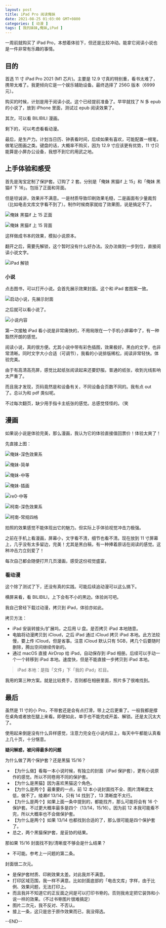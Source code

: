```yaml
---
layout: post
title: iPad Pro 阅读俺妹
date: 2021-08-25 01:03:00 GMT+0800
categories: [ 动漫 ]
tags: [ 我的妹妹,俺妹,iPad ]
---
```


一周前就购买了 iPad Pro，本想着体验下，但还是比较冲动。能拿它阅读小说也是一件非常有乐趣的事情。

<!-- more -->

## 目的

首选 11 寸 iPad Pro 2021 (M1 芯片)。主要是 12.9 寸真的特别重，看书太难了，携带太难了。我更倾向它是一个娱乐辅助设备。最终选择了 256G 版本（6999 元）。

购买的时候，计划是用于阅读小说。这个已经提前准备了。早早就找了 N 多 epub 的小说了，放到 iPhone 里面，测试过 epub 阅读效果了。

其次，可以看 BILIBILI 漫画。

剩下的，可以考虑看看动漫。

最后，是生产力。计划当日历、钟表看时间，后续如果有喜欢，可能配置一根笔，做笔记图画之类。键盘的话，大概率不购买，因为 12.9 寸应该更有优势，11 寸只能算是小屏办公设备，我想不到它的用武之地。

## 上手体验和感受

首先是淘宝定制了保护套。订购了 2 套。分别是「俺妹 黑猫if 上 15」和「俺妹 黑猫if 下 16」。包括了正面和背面。

但是坦诚讲，效果并不满意。一是材质导致印刷效果毛糙，二是画面有少量裁剪（比如电击文库文字看不到了）。制作时候商家就给了效果图，说是搞定不了。

![俺妹 黑猫if 上 15 正面](https://cdn.nlark.com/yuque/0/2021/jpeg/86612/1629816997968-9e9404bb-a317-4259-a041-a9ed4906e764.jpeg)

![俺妹 黑猫if 上 15 背面](https://cdn.nlark.com/yuque/0/2021/jpeg/86612/1629817090888-e883b0e0-e23e-4c0d-af97-eb20cadfa7b8.jpeg)

这样做成书本的效果，模拟小说原本。

翻开之后，需要先解锁，这个暂时没有什么好办法。没办法做到一步到位，直接阅读小说文字。

![iPad 解锁](https://cdn.nlark.com/yuque/0/2021/jpeg/86612/1629817172222-63dd393a-9ec5-420e-8742-6717c1445ae3.jpeg)

### 小说

点击图书，可以打开小说。会首先展示效果封面。这个和 iPad 套图案一致。

![启动小说，先展示封面](https://cdn.nlark.com/yuque/0/2021/jpeg/86612/1629817270037-b6fbba03-2b08-4417-a183-ef2d0c407146.jpeg)

之后就可以看小说了。

![小说内容](https://cdn.nlark.com/yuque/0/2021/jpeg/86612/1629817317077-cc0f8cb6-3f80-40db-ab86-f049c123cbb1.jpeg)

第一次接触 iPad 看小说是非常痛快的，不用局限在一个手机小屏幕中了，有一种豁然开朗的感觉。

阅读小说，真的很方便。尤其小说中带有彩色插图，效果极好。黑白的文字，也非常清晰。同时文字大小合适（可调节），我看的小说排版稀松，阅读非常轻快。体验完美。

由于有高清高亮屏，感觉比起纸张阅读起来还要舒服。普通的纸张，收到光线影响太严重了。

而且我才发现，页码竟然是和设备有关，不同设备会页数不同的。我有点 out 了。总以为和 pdf 类似呢。

不过每次翻页，缺少用手指卡主纸张的感觉。总感觉怪怪的。（笑

## 漫画

如果说小说是体验完美，那么漫画，我认为它的体验直接值回票价！体验太爽了！

先直接上图：

![俺妹-深色效果系](https://cdn.nlark.com/yuque/0/2021/jpeg/86612/1629817391444-4ebc2aab-341b-4d19-96d7-087617590f27.jpeg)

![俺妹-简单](https://cdn.nlark.com/yuque/0/2021/jpeg/86612/1629817431102-c5153f6a-14ab-4547-a74c-7c7741253743.jpeg)

![俺妹-中等](https://cdn.nlark.com/yuque/0/2021/jpeg/86612/1629817468201-3233ece7-3f8c-4dfd-aa35-828f20921690.jpeg)

![俺妹-插画](https://cdn.nlark.com/yuque/0/2021/jpeg/86612/1629817504675-d1372a64-c37d-4de1-a65d-31d9ec542d93.jpeg)

![re0-中等](https://cdn.nlark.com/yuque/0/2021/jpeg/86612/1629817542870-bc29ccd1-8b95-47db-ba60-12ee31e542c6.jpeg)

![柯南-深色效果系](https://cdn.nlark.com/yuque/0/2021/jpeg/86612/1629817591916-19218407-0858-4c14-9db4-fba5848d75f9.jpeg)

![柯南-常规四格](https://cdn.nlark.com/yuque/0/2021/jpeg/86612/1629817597536-3199a274-c958-400b-8dc4-799ad422104a.jpeg)

拍照的效果感觉不能体现出它的魅力。但实际上手体验视觉冲击力极强。

之前在手机上看漫画，屏幕小，文字看不清，细节也看不清。现在放到 11 寸屏幕上，几乎没有太多留边，完美！尤其是黑白稿，有一种捧着原话在阅读的感觉。这种冲击力立刻爱了！

每次自己都会随便打开几页漫画，感受这份视觉盛宴。

### 看动漫

这个除了测试了下，还没有真的实践。可能后续追动漫可以这么搞下。

横屏来看，看 BILIBILI，上下会有不小的黑边。体验尚可吧。

我自己曾经下载过动漫，拷贝到 iPad，体验亦如此。

拷贝方法：

* iPad 安装转接头/扩展坞，之后用 U 盘。是否拷贝 iPad 本地随意。
* 电脑将动漫拷贝到 iCloud，之后 iPad 通过 iCloud 拷贝 iPad 本地。此方法较慢，要上传 iCloud，但是省事。注意 iCloud 默认只有 5GB，拷几个后要随时删除，腾出空间继续传新的。
* 通过 macOS 直接 AirDrop 给 iPad，自动保存到 iPad 相册。后续可以手动一个一个转移到 iPad 本地。速度快，但是不能直接一步拷贝到 iPad 本地。

> iPad 本地：是指「文件」下「我的 iPad」栏目。

我用的第三种方案。就是比较费手，否则都在相册里面，照片多了很难找到。

## 最后

虽然是 11 寸的小 Pro，不带套还是会有点打滑，带上之后更重了。一般我都是撑在桌角或者放在腿上来看。即便如此，单手也不能完成开盖、解锁。还是太沉太大了。

使用起来倒是没有什么异样感觉，注意力完全在小说内容上，每天中午都能认真看上几十页，十分惬意。

**疑问解惑，被问得最多的问题**

为什么做了两个保护套？还是黑猫 15/16？

* 【为什么做】看每一本小说时候，有独立的封面（iPad 保护套），更有小说原作的感觉。所以不同卷用不同的保护套。
* 【为什么是黑猫】因为喜欢黑猫这个角色。
* 【为什么是两个】最重要的一点，前 12 本小说封面找不全、图片清晰度太低，做不了。绫濑if 13/14，只有 14 找到了，13 清晰度不太行。
* 【为什么是两个】如果上面一条中提到的，都能找齐，那么可能将会有 16 个保护套。不过更大概率最多是四个（13/14，15/16）。因为前 12 本我可能看不完，所以大概率也不会做保护套。
* 【为什么是两个】如果 13/14 也都找到合适的了，那么很可能是四个保护套了。
* 总之，两个黑猫保护套，是妥协的结果。

那如果 15/16 封面找不到/清晰度不够会是什么结果？

* 不可能。参考上一问题的第二条。

封面很二次元。

* 是保护套材质、印刷效果太差。对此我并不满意。
* 打印区域范围，我一样不满意。比如封面底部的「电击文库」字样，由于比例、效果问题，无法打印上。
* 而且我并不知道它的正反面之间是可以打印书脊的。否则我肯定把它装饰和小说一样的效果。（不过书脊图片很难搞定）
* 图片二次元，我不反对、不否认。
* 接上一条，这只是忠于原作效果而已，我没得选。

--END--

